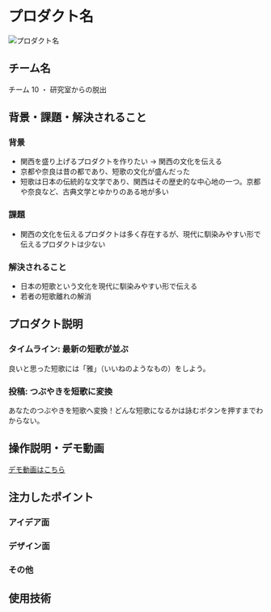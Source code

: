 # プロダクト名 
<!-- プロダクト名に変更してください -->

![プロダクト名](https://kc3.me/cms/wp-content/uploads/2024/11/hack25-eyecatch.png)
<!-- プロダクト名・イメージ画像を差し変えてください -->


## チーム名
チーム 10 ・ 研究室からの脱出
<!-- チームIDとチーム名を入力してください -->


## 背景・課題・解決されること
### 背景

- 関西を盛り上げるプロダクトを作りたい → 関西の文化を伝える
- 京都や奈良は昔の都であり、短歌の文化が盛んだった
- 短歌は日本の伝統的な文学であり、関西はその歴史的な中心地の一つ。京都や奈良など、古典文学とゆかりのある地が多い

### 課題

- 関西の文化を伝えるプロダクトは多く存在するが、現代に馴染みやすい形で伝えるプロダクトは少ない

### 解決されること

- 日本の短歌という文化を現代に馴染みやすい形で伝える
- 若者の短歌離れの解消
<!-- テーマ「関西をいい感じに」に対して、考案するプロダクトがどういった(Why)背景から思いついたのか、どのよう(What)な課題があり、どのよう(How)に解決するのかを入力してください -->


## プロダクト説明
### タイムライン: 最新の短歌が並ぶ

良いと思った短歌には「雅」（いいねのようなもの）をしよう。
### 投稿: つぶやきを短歌に変換

あなたのつぶやきを短歌へ変換！どんな短歌になるかは詠むボタンを押すまでわからない。

<!-- 開発したプロダクトの説明を入力してください -->

## 操作説明・デモ動画
[デモ動画はこちら](https://www.youtube.com/watch?v=fbzGp0XJGq8)
<!-- 開発したプロダクトの操作説明について入力してください。また、操作説明デモ動画があれば、埋め込みやリンクを記載してください -->


## 注力したポイント

<!-- 開発したプロダクトの中で、特に注力して作成した箇所・ポイントについて入力してください -->
### アイデア面

### デザイン面

### その他

## 使用技術

<!-- 使用技術を入力してください -->


<!--
markdownの記法はこちらを参照してください！
https://docs.github.com/ja/get-started/writing-on-github/getting-started-with-writing-and-formatting-on-github/basic-writing-and-formatting-syntax
-->
